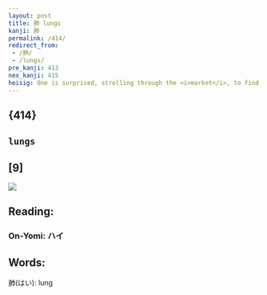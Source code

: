 ```yaml
---
layout: post
title: 肺 lungs
kanji: 肺
permalink: /414/
redirect_from:
 - /肺/
 - /lungs/
pre_kanji: 413
nex_kanji: 415
heisig: One is surprised, strolling through the <i>market</i>, to find among the <i>meats</i> hung out for sale a slab marked: <b>lungs</b>.
---
```


## {414}

## `lungs`

## [9]

<div class="stroke"><img src="E882BA.png" /></div>

## Reading:

### On-Yomi: ハイ

## Words:

肺(はい): lung

